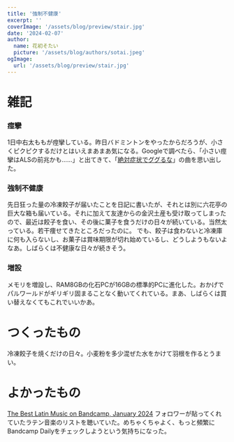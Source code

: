 ```yaml
---
title: '強制不健康'
excerpt: ''
coverImage: '/assets/blog/preview/stair.jpg'
date: '2024-02-07'
author:
  name: 花初そたい
  picture: '/assets/blog/authors/sotai.jpeg'
ogImage:
  url: '/assets/blog/preview/stair.jpg'
---
```

# 雑記
### 痙攣
1日中右太ももが痙攣している。昨日バドミントンをやったからだろうが、小さくピクピクするだけとはいえまあまあ気になる。Googleで調べたら、「小さい痙攣はALSの前兆かも……」と出てきて、「[絶対症状でググるな](https://youtu.be/Vn_ZkI7-IZ4?si=RjOBBci7ArHoFVFg)」の曲を思い出した。

### 強制不健康
先日狂った量の冷凍餃子が届いたことを日記に書いたが、それとは別に六花亭の巨大な箱も届いている。それに加えて友達からの金沢土産も受け取ってしまったので、最近は餃子を食い、その後に菓子を食うだけの日々が続いている。当然太っている。若干痩せてきたところだったのに。
でも、餃子は食わないと冷凍庫に何も入らないし、お菓子は賞味期限が切れ始めているし、どうしようもないよなあ。しばらくは不健康な日々が続きそう。

### 増設
メモリを増設し、RAM8GBの化石PCが16GBの標準的PCに進化した。おかげでパルワールドがギリギリ固まることなく動いてくれている。まあ、しばらくは買い替えなくてもこれでいいかあ。

# つくったもの
冷凍餃子を焼くだけの日々。小麦粉を多少混ぜた水をかけて羽根を作るとうまい。

# よかったもの
[The Best Latin Music on Bandcamp, January 2024](https://daily.bandcamp.com/best-latin/the-best-latin-music-on-bandcamp-january-2024?utm_source=notification)
フォロワーが貼ってくれていたラテン音楽のリストを聴いていた。めちゃくちゃよく、もっと頻繁にBandcamp Dailyをチェックしようという気持ちになった。